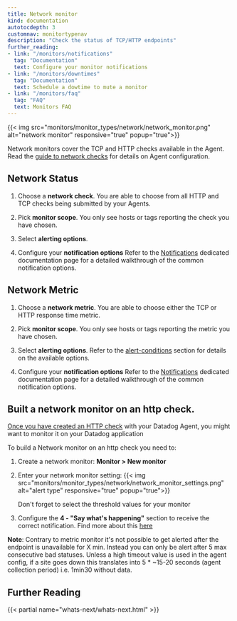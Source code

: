 ```yaml
---
title: Network monitor
kind: documentation
autotocdepth: 3
customnav: monitortypenav
description: "Check the status of TCP/HTTP endpoints"
further_reading:
- link: "/monitors/notifications"
  tag: "Documentation"
  text: Configure your monitor notifications
- link: "/monitors/downtimes"
  tag: "Documentation"
  text: Schedule a dowtime to mute a monitor
- link: "/monitors/faq"
  tag: "FAQ"
  text: Monitors FAQ
---
```


{{< img src="monitors/monitor_types/network/network_monitor.png" alt="network monitor" responsive="true" popup="true">}}

Network monitors cover the TCP and HTTP checks available in the Agent. Read
the [guide to network checks](/integrations/tcp_check) for details on Agent
configuration.

## Network Status

1. Choose a **network check**. You are able to choose from all HTTP and TCP checks being submitted by your Agents.

2. Pick **monitor scope**. You only see hosts or tags reporting the check you have chosen.

3. Select **alerting options**.

4. Configure your **notification options** Refer to the [Notifications](/monitors/notifications) dedicated documentation page for a detailed walkthrough of the common notification options.

## Network Metric

1. Choose a **network metric**. You are able to choose either the TCP or HTTP response time metric.

2. Pick **monitor scope**. You only see hosts or tags reporting the metric you have chosen.

3. Select **alerting options**. Refer to the [alert-conditions](#metrics-monitors) section for details on the available options.

4. Configure your **notification options** Refer to the [Notifications](/monitors/notifications) dedicated documentation page for a detailed walkthrough of the common notification options.


##  Built a network monitor on an http check.

[Once you have created an HTTP check](/integrations/http_check/) with your Datadog Agent, you might want to monitor it on your Datadog application

To build a Network monitor on an http check you need to:

1. Create a network monitor: **Monitor > New monitor**
2. Enter your network monitor setting:
    {{< img src="monitors/monitor_types/network/network_monitor_settings.png" alt="alert type"  responsive="true" popup="true">}}

    Don't forget to select the threshold values for your monitor

3. Configure the **4 - "Say what's happening"** section to receive the correct notification. Find more about this [here](/monitors/notifications)

**Note**: Contrary to metric monitor it's not possible to get alerted after the endpoint is unavailable for X min. Instead you can only be alert after 5 max consecutive bad statuses. Unless a high timeout value is used in the agent config, if a site goes down this translates into 5 * ~15-20 seconds (agent collection period) i.e. 1min30 without data.

## Further Reading 
{{< partial name="whats-next/whats-next.html" >}}